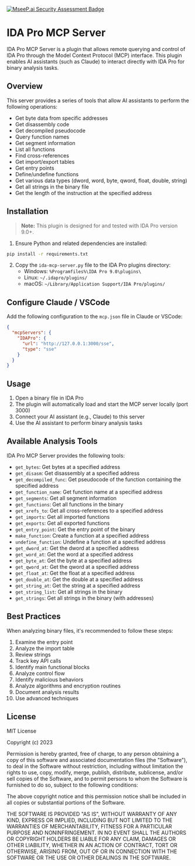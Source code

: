 [![MseeP.ai Security Assessment Badge](https://mseep.net/pr/taida957789-ida-mcp-server-plugin-badge.png)](https://mseep.ai/app/taida957789-ida-mcp-server-plugin)

# IDA Pro MCP Server

IDA Pro MCP Server is a plugin that allows remote querying and control of IDA Pro through the Model Context Protocol (MCP) interface. This plugin enables AI assistants (such as Claude) to interact directly with IDA Pro for binary analysis tasks.

## Overview

This server provides a series of tools that allow AI assistants to perform the following operations:
- Get byte data from specific addresses
- Get disassembly code
- Get decompiled pseudocode
- Query function names
- Get segment information
- List all functions
- Find cross-references
- Get import/export tables
- Get entry points
- Define/undefine functions
- Get various data types (dword, word, byte, qword, float, double, string)
- Get all strings in the binary file
- Get the length of the instruction at the specified address

## Installation

> **Note:** This plugin is designed for and tested with IDA Pro version 9.0+.

1. Ensure Python and related dependencies are installed:

```bash
pip install -r requirements.txt
```

2. Copy the `ida-mcp-server.py` file to the IDA Pro plugins directory:
   - Windows: `%Programfiles%\IDA Pro 9.0\plugins\`
   - Linux: `~/.idapro/plugins/`
   - macOS: `~/Library/Application Support/IDA Pro/plugins/`

## Configure Claude / VSCode

Add the following configuration to the `mcp.json` file in Claude or VSCode:

```json
{
  "mcpServers": {
    "IDAPro": {
      "url": "http://127.0.0.1:3000/sse",
      "type": "sse"
    }
  }
}
```

## Usage

1. Open a binary file in IDA Pro
2. The plugin will automatically load and start the MCP server locally (port 3000)
3. Connect your AI assistant (e.g., Claude) to this server
4. Use the AI assistant to perform binary analysis tasks

## Available Analysis Tools

IDA Pro MCP Server provides the following tools:

- `get_bytes`: Get bytes at a specified address
- `get_disasm`: Get disassembly at a specified address
- `get_decompiled_func`: Get pseudocode of the function containing the specified address
- `get_function_name`: Get function name at a specified address
- `get_segments`: Get all segment information
- `get_functions`: Get all functions in the binary
- `get_xrefs_to`: Get all cross-references to a specified address
- `get_imports`: Get all imported functions
- `get_exports`: Get all exported functions
- `get_entry_point`: Get the entry point of the binary
- `make_function`: Create a function at a specified address
- `undefine_function`: Undefine a function at a specified address
- `get_dword_at`: Get the dword at a specified address
- `get_word_at`: Get the word at a specified address
- `get_byte_at`: Get the byte at a specified address
- `get_qword_at`: Get the qword at a specified address
- `get_float_at`: Get the float at a specified address
- `get_double_at`: Get the double at a specified address
- `get_string_at`: Get the string at a specified address
- `get_string_list`: Get all strings in the binary
- `get_strings`: Get all strings in the binary (with addresses)

## Best Practices

When analyzing binary files, it's recommended to follow these steps:

1. Examine the entry point
2. Analyze the import table
3. Review strings
4. Track key API calls
5. Identify main functional blocks
6. Analyze control flow
7. Identify malicious behaviors
8. Analyze algorithms and encryption routines
9. Document analysis results
10. Use advanced techniques

## License

MIT License

Copyright (c) 2023 

Permission is hereby granted, free of charge, to any person obtaining a copy
of this software and associated documentation files (the "Software"), to deal
in the Software without restriction, including without limitation the rights
to use, copy, modify, merge, publish, distribute, sublicense, and/or sell
copies of the Software, and to permit persons to whom the Software is
furnished to do so, subject to the following conditions:

The above copyright notice and this permission notice shall be included in all
copies or substantial portions of the Software.

THE SOFTWARE IS PROVIDED "AS IS", WITHOUT WARRANTY OF ANY KIND, EXPRESS OR
IMPLIED, INCLUDING BUT NOT LIMITED TO THE WARRANTIES OF MERCHANTABILITY,
FITNESS FOR A PARTICULAR PURPOSE AND NONINFRINGEMENT. IN NO EVENT SHALL THE
AUTHORS OR COPYRIGHT HOLDERS BE LIABLE FOR ANY CLAIM, DAMAGES OR OTHER
LIABILITY, WHETHER IN AN ACTION OF CONTRACT, TORT OR OTHERWISE, ARISING FROM,
OUT OF OR IN CONNECTION WITH THE SOFTWARE OR THE USE OR OTHER DEALINGS IN THE
SOFTWARE.
